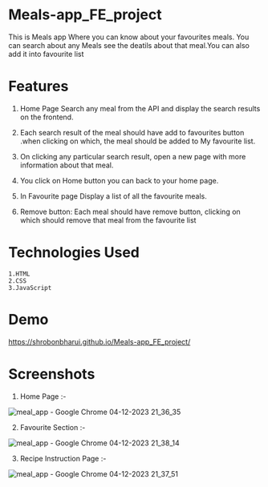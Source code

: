 # Meals-app_FE_project
This is Meals app Where you can know about your favourites meals. You can search about any Meals see the deatils about that meal.You can also add it into favourite list
# Features 
1. Home Page Search any meal from the API and display the search results on the frontend.
2. Each search result of the meal should have add to favourites button .when clicking on which, the meal should be added to My favourite list.
3. On clicking any particular search result, open a new page with more information about that meal.
4. You click on Home button you can back to your home page.


5. In Favourite page Display a list of all the favourite meals.
6. Remove button: Each meal should have remove button, clicking on which should remove that meal from the favourite list
  # Technologies Used
    1.HTML 
    2.CSS 
    3.JavaScript
# Demo
 https://shrobonbharui.github.io/Meals-app_FE_project/
# Screenshots
1. Home Page :-

![meal_app - Google Chrome 04-12-2023 21_36_35](https://github.com/shrobonbharui/Meals-app_FE_project/assets/137638109/d14a44ab-4925-4d5b-85e9-d9199c015f7f)

2. Favourite Section :-

![meal_app - Google Chrome 04-12-2023 21_38_14](https://github.com/shrobonbharui/Meals-app_FE_project/assets/137638109/f44f6b78-3f86-4d9b-9894-dc8c4511e0cc)

3. Recipe Instruction Page :-

![meal_app - Google Chrome 04-12-2023 21_37_51](https://github.com/shrobonbharui/Meals-app_FE_project/assets/137638109/5ef9185f-6c4e-44d9-96e9-6ce0b75c1bb2)



